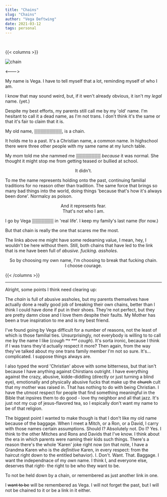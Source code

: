 ```yaml
---
title: "Chains"
slug: "Chains"
author: "Vega Deftwing"
date: 2021-03-12
tags: personal
---
```


 

{{< columns >}}

<img src="/nonfree/blog/chain.png" alt="chain" style="display: flex;min-width: 24%;" >

<--->

My name is Vega. I have to tell myself that a lot, reminding myself of who I am.

I know that may sound weird, but, if it wen't already obvious, it isn't my *legal* name. (yet.)

Despite my best efforts, my parents still call me by my 'old' name. I'm hesitant to call it a dead name, as I'm not trans. I don't think it's the same or that it's fair to claim that it is.

My old name, ▒▒▒▒▒▒▒▒▒, is a chain.

It holds me to a past. It's a Christian name, a common name. In highschool there were three other people with my same name at my lunch table.

My mom told me she nammed me ▒▒▒▒▒▒▒▒ *because* it was normal. She thought it might stop me from getting teased or bullied at school.

<p style="text-align: center;">It didn't.</p>

To me the name represents holding onto the past, continuing familial traditions for no reason other than tradition. The same force that brings so many bad things into the world, doing things 'because that's how it's always been done'. Normalcy as poison.

<p style="text-align: center;">And it represents fear.</br>That's not who I am.</p>

I go by Vega ▒▒▒▒▒▒▒ in 'real life'. I keep my family's last name (for now.)

But that chain is really the one that scares me the most.

The links above me might have some redeaming value, I mean, hey, I wouldn't be here without them. Still, both chains that have led to the link that is me have been full of *abusive.* *fucking.* *assholes.*

<p style="text-align: center;">So by choosing my own name, I'm choosing to break that fucking chain.</br>I choose courage.</p>

{{< /columns >}}

---

Alright, some points I think need clearing up:

The *chain* is full of abusive assholes, but my parents themselves have actually done a really good job of breaking their own chains, better than I think I could have done if put in their shoes. They're not perfect, but they are pretty damn close and I love them despite their faults. My Mother has been a true inspiration to me and is my best friend.

I've found going by Vega difficult for a number of reasons, not the least of which is those familial ties. Unsurprisingly, not everybody is willing to to call me by the name I like (*cough* ᵐʸ ᵈᵃᵈ *cough*). It's sorta ironic, because I think if I was trans they'd actually respect it more? Then again, from the way they've talked about my one trans family member I'm not so sure. It's... complicated. I suppose things always are.

I also typed the word 'Christian' above with some bitterness, but that isn't because I have anything against Chirstians outright. I have everything against the crazy, abusive, kidde-diddling (directly or just turning a blind eye), emotionally and physically abusive fucks that make up the ~~church~~ cult that my mother was raised in. That has nothing to do with being Christian. I have the utmost respect for people that find something meaningful in the Bible that inpsires them to do good - love thy neighbor and all that jazz. It's just not my cup of jesus-flavored tea, so I espically don't want my name to be of that religion.

The biggest point I wanted to make though is that I don't like my old name because of the baggage. When I meet a Mitch, or a Ron, or a David, I carry with those names certain assumptions. Should I? Absolutely not. Do I? Yes. I think to the other Mitches and Rons and Davids that I've know. I think about the era in which parents were naming their kids such things. There's a reason there's the whole 'Karen' joke right now (on that note, I have a Grandma Karen who is the *definitive* Karen, in every respect: from the haircut right down to the entitled behavior). I. Don't. Want. That. Baggage. I want the independnace of my *own* name. I think I, and everyone else, deserves that right- the right to be who they want to be.

To not be held down by a chain, or remembered as just another link in one.

I ~~want to be~~ will be remembered as Vega. I will not forget the past, but I will not be chained to it or be a link in it either.



